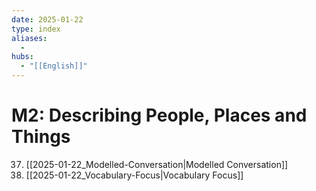 ```yaml
---
date: 2025-01-22
type: index
aliases:
  -
hubs:
  - "[[English]]"
---
```


# M2: Describing People, Places and Things

37. [[2025-01-22_Modelled-Conversation|Modelled Conversation]]
39. [[2025-01-22_Vocabulary-Focus|Vocabulary Focus]]
